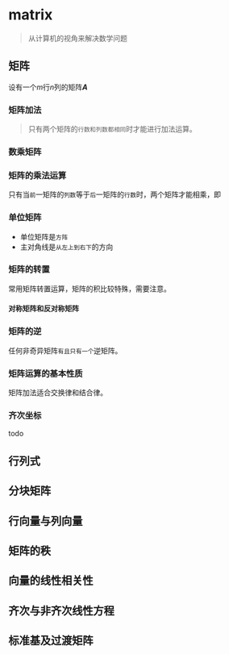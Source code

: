 # matrix

> 从计算机的视角来解决数学问题

## 矩阵

<style type="text/css">
b { font-style: italic; }
</style>
<script type="text/x-mathjax-config">
    MathJax.Hub.Config({
        extensions: ["tex2jax.js"],
        jax: ["input/TeX","output/HTML-CSS"],
        tex2jax: {inlineMath: [["$","$"],["\\(","\\)"]]}
    });
</script>
<script src="http://258i.com/static/bower_components/MathJax/MathJax.js"></script>

设有一个<i>m</i>行<i>n</i>列的矩阵<b>A</b>

<script type="math/tex; mode=display">
A_{m\times n} = \begin{bmatrix}
a_{11} \quad a_{12} \quad ... \quad a_{1n} \\
a_{21} \quad a_{22} \quad ... \quad a_{2n} \\
\vdots \qquad \vdots \qquad \qquad \vdots  \\
a_{m1} \quad a_{m2} \quad ... \quad a_{mn}
\end{bmatrix} 
</script>

<script type="math/tex"> 其中，
( a_{i1}, a_{i2}, \dotsb, a_{in} ) 
被称为第
i(1\le i \le n)
个行向量，
( a_{1j}, a_{2j}, ..., a_{mj} )^T
被称为第
j(1\le j \le m)
个列向量。
</script>





### 矩阵加法

> 只有两个矩阵的`行数和列数都相同`时才能进行加法运算。

<script type="math/tex">
设两个矩阵A和B都是m\times n，把他们对应位置的元素相加而得到的矩阵叫做A、B的和，记为A+B，即
</script>

<script type="math/tex; mode=display">
A+B = \begin{bmatrix}
a_{11}+b_{11} \quad a_{12}+b_{12} \quad ... \quad a_{1n}+b_{1n} \\
a_{21}+b_{21} \quad a_{22}+b_{22} \quad ... \quad a_{2n}+b_{2n} \\
\vdots \qquad \qquad \vdots \qquad \qquad \qquad \vdots  \\
a_{m1}+b_{m1} \quad a_{m2}+b{m2} \quad ... \quad a_{mn}+b_{mn}
\end{bmatrix} 
</script>





### 数乘矩阵

<script type="math/tex">
用数k乘矩阵A的每一个元素而得的矩阵叫做k与A之积，记为kA，即
</script>

<script type="math/tex; mode=display">
kA = \begin{bmatrix}
ka_{11} \quad ka_{12} \quad ... \quad ka_{1n} \\
ka_{21} \quad ka_{22} \quad ... \quad ka_{2n} \\
\vdots \qquad \vdots \qquad \qquad \vdots  \\
ka_{m1} \quad ka_{m2} \quad ... \quad ka_{mn}
\end{bmatrix} 
</script>


### 矩阵的乘法运算

只有当`前`一矩阵的`列数`等于`后`一矩阵的`行数`时，两个矩阵才能相乘，即

<script type="math/tex; mode=display">
C_{m\times n} = A_{m\times p} \cdot B_{p\times n}
</script>

<script type="math/tex">
矩阵C中的每一个元素c_{ij}=\sum_{k=1}^p{a_{ik}b_{kj}}
下面用一个简单的例子来说明。设A为2\times 3的矩阵，B为3\times 2的矩阵，则两者的乘积为
</script>

<script type="math/tex; mode=display">
\begin{split}
C_{m\times n} &= A\cdot B \\
      &= \begin{bmatrix}
            a_{11} \quad a_{12} \quad a_{13} \\
            a_{21} \quad a_{22} \quad a_{23}
            \end{bmatrix}
            \begin{bmatrix}
            b_{11} \quad b_{12} \\
            b_{21} \quad b_{22} \\
            b_{31} \quad b_{32}
            \end{bmatrix} \\
      &= \begin{bmatrix}
            a_{11}b_{11}+a_{12}b_{21}+a_{13}b_{31} \quad a_{11}b_{12}+a_{12}b_{22}+a_{13}b_{32} \\
            a_{21}b_{11}+a_{22}b_{21}+a_{23}b_{31} \quad a_{21}b_{12}+a_{22}b_{22}+a_{23}b_{32} \\
            \end{bmatrix}
\end{split}
</script>





### 单位矩阵

<script type="math/tex">
对于一个n\times n的矩阵，如果它的主对角线上各个元素均为1，其余元素都为0，则该矩阵称为单位阵，记为I_n。
</script>

<script type="math/tex; mode=display">
I_n = \begin{bmatrix}
1 \qquad \qquad \qquad \qquad \\
\qquad 1 \qquad \qquad \qquad \\
\qquad \qquad 1 \qquad \qquad \\
\qquad \qquad \qquad \ddots \qquad \\
\qquad \qquad \qquad \qquad 1 
\end{bmatrix}
</script>

<script type="math/tex">
对于任意m\times n的矩阵，恒有
</script>

<script type="math/tex; mode=display">
A_{m\times n}\cdot I_n = A_{m\times n} \\
I_m\cdot A_{m\times n} = A_{m\times n}
</script>


* 单位矩阵是`方阵`
* 主对角线是`从左上到右下`的方向



### 矩阵的转置

<script type="math/tex">
交换一个矩阵A_{m\times n}的所有行列元素，那么所得到的n\times m的矩阵被称为原有矩阵的转置，记为A^T，即
</script>

<script type="math/tex; mode=display">
A^T=\begin{bmatrix}
a_{11} \quad a_{21} \quad \dotsm \quad a_{m1} \\
a_{12} \quad a_{22} \quad \dotsm \quad a_{m2} \\
\vdots \qquad \vdots  \qquad \qquad \vdots \\
a_{1n} \quad a_{2nn} \quad \dotsm \quad a_{mn}
\end{bmatrix}
</script>

常用矩阵转置运算，矩阵的积比较特殊，需要注意。

<script type="math/tex; mode=display">
\begin{split}
( A^T )^T &= A \\
( A + B )^T &= A^T + B^T \\
( kA )^T &= kA^T \\
( A \cdot B )^T &= B^T \cdot A^T
\end{split}
</script>


#### 对称矩阵和反对称矩阵



### 矩阵的逆

<script type="math/tex">
对于一个n\times n的方阵A，如果存在一个n\times n的方阵B，使得A \cdot B = B \cdot A = I_n，则称B为A的逆，记为B=A^{-1}。
</script>

<script type="math/tex">
同时A被称为非奇异矩阵。
</script>


<script type="math/tex">
矩阵的逆是相互的，若A是B的逆，同样A也可记为A=B^{-1}，B也是一个非奇异矩阵。
</script>

任何非奇异矩阵`有且只有一个`逆矩阵。



### 矩阵运算的基本性质

矩阵加法适合交换律和结合律。

<script type="math/tex; mode=display">
\begin{split}
A + B  &= B + A \\
A + ( B + C )  &= ( A + B ) + C
\end{split}
</script>


### 齐次坐标


todo
## 行列式

## 分块矩阵

## 行向量与列向量

## 矩阵的秩

## 向量的线性相关性

## 齐次与非齐次线性方程

## 标准基及过渡矩阵


